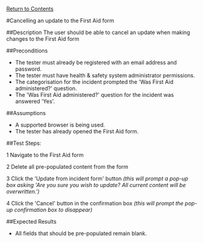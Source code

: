 [Return to Contents](https://github.com/infojam-james/test-cases/blob/master/Contents.md)

#Cancelling an update to the First Aid form

##Description
The user should be able to cancel an update when making changes to the First Aid form

##Preconditions
+ The tester must already be registered with an email address and password.
+ The tester must have health & safety system administrator permissions.
+ The categorisation for the incident prompted the 'Was First Aid administered?' question.
+ The 'Was First Aid administered?' question for the incident was answered 'Yes'.

##Assumptions
+ A supported browser is being used.
+ The tester has already opened the First Aid form.

##Test Steps:

1 Navigate to the First Aid form

2 Delete all pre-populated content from the form

3 Click the 'Update from incident form' button *(this will prompt a pop-up box asking 'Are you sure you wish to update?  All current content will be overwritten.')*

4 Click the 'Cancel' button in the confirmation box *(this will prompt the pop-up confirmation box to disappear)*

##Expected Results
+ All fields that should be pre-populated remain blank.
